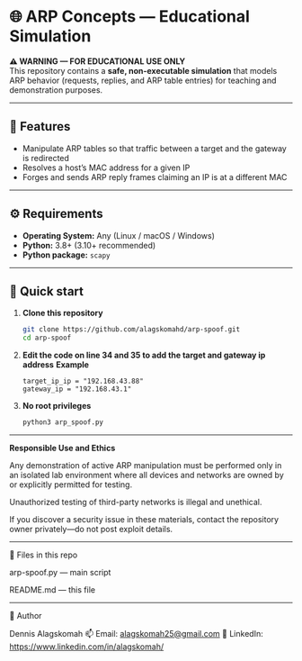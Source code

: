 # 🌐 ARP Concepts — Educational Simulation

**⚠️ WARNING — FOR EDUCATIONAL USE ONLY**  
This repository contains a **safe, non-executable simulation** that models ARP behavior (requests, replies, and ARP table entries) for teaching and demonstration purposes. 

---

## 🧩 Features
- Manipulate ARP tables so that traffic between a target and the gateway is redirected
- Resolves a host’s MAC address for a given IP
- Forges and sends ARP reply frames claiming an IP is at a different MAC

---

## ⚙️ Requirements
- **Operating System:** Any (Linux / macOS / Windows)  
- **Python:** 3.8+ (3.10+ recommended)
- **Python package:** `scapy`  

---

## 🚀 Quick start

1. **Clone this repository**
   ```bash
   git clone https://github.com/alagskomahd/arp-spoof.git
   cd arp-spoof

2. **Edit the code on line 34 and 35 to add the target and gateway ip address**
   **Example**
   ```pgsql
   target_ip_ip = "192.168.43.88"
   gateway_ip = "192.168.43.1" 
   
3. **No root privileges**
   ```bash
   python3 arp_spoof.py

--- 

**Responsible Use and Ethics**

Any demonstration of active ARP manipulation must be performed only in an isolated lab environment where all devices and networks are owned by or explicitly permitted for testing.

Unauthorized testing of third-party networks is illegal and unethical.

If you discover a security issue in these materials, contact the repository owner privately—do not post exploit details.

---

🧾 Files in this repo

arp-spoof.py — main script

README.md — this file

---

👤 Author

Dennis Alagskomah
📫 Email: alagskomah25@gmail.com
🔗 LinkedIn: https://www.linkedin.com/in/alagskomah/
